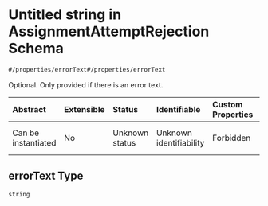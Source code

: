 # Untitled string in AssignmentAttemptRejection Schema

```txt
#/properties/errorText#/properties/errorText
```

Optional. Only provided if there is an error text.

| Abstract            | Extensible | Status         | Identifiable            | Custom Properties | Additional Properties | Access Restrictions | Defined In                                                                                                                     |
| :------------------ | :--------- | :------------- | :---------------------- | :---------------- | :-------------------- | :------------------ | :----------------------------------------------------------------------------------------------------------------------------- |
| Can be instantiated | No         | Unknown status | Unknown identifiability | Forbidden         | Allowed               | none                | [assignment-attempt-rejection.json*](../../schema/driver-interaction/assignment-attempt-rejection.json "open original schema") |

## errorText Type

`string`
